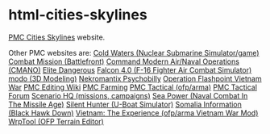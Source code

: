 # html-cities-skylines
[PMC Cities Skylines](https://cities-skylines.pmctactical.org) website.

Other PMC websites are:
[Cold Waters (Nuclear Submarine Simulator/game)](https://www.cold-waters.pmctactical.org)
[Combat Mission (Battlefront)](https://www.combat-mission.pmctactical.org)
[Command Modern Air/Naval Operations (CMANO)](https://www.cmano.pmctactical.org)
[Elite Dangerous](https://www.elitedangerous.net)
[Falcon 4.0 (F-16 Fighter Air Combat Simulator)](https://www.falcon4.org)
[modo (3D Modeling)](https://www.modo.pmctactical.org)
[Nekromantix Psychobilly](https://www.nekromantix.com)
[Operation Flashpoint Vietnam War](https://www.ofpnam.com)
[PMC Editing Wiki](https://pmc.editing.wiki)
[PMC Farming](https://www.farming-simulator.org)
[PMC Tactical (ofp/arma)](https://www.pmctactical.org)
[PMC Tactical Forum](https://www.pmctactical.org/forum/)
[Scenario HQ (missions, campaigns)](https://www.scenariohq.com)
[Sea Power (Naval Combat In The Missile Age)](https://www.sea-power.pmctactical.org)
[Silent Hunter (U-Boat Simulator)](https://www.silenthunter.info)
[Somalia Information (Black Hawk Down)](https://www.somalia.pmctactical.org)
[Vietnam: The Experience (ofp/arma Vietnam War Mod)](https://www.vtemod.com)
[WrpTool (OFP Terrain Editor)](https://www.wrptool.com)
